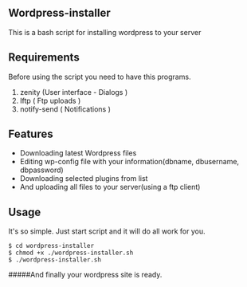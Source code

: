Wordpress-installer
-----------------

This is a bash script for installing wordpress to your server<br />

Requirements
-----------------
Before using the script you need to have this programs.<br />
1. zenity (User interface - Dialogs )<br />
2. lftp ( Ftp uploads )<br />
3. notify-send ( Notifications )<br />

Features
-----------------
<ul>
<li>Downloading latest Wordpress files</li>
<li>Editing wp-config file with your information(dbname, dbusername, dbpassword)</li>
<li>Downloading selected plugins from list</li>
<li>And uploading all files to your server(using a ftp client)</li>
</ul>

Usage
-----------------
It's so simple. Just start script and it will do all work for you.<br />
```
$ cd wordpress-installer
$ chmod +x ./wordpress-installer.sh
$ ./wordpress-installer.sh
```

#####And finally your wordpress site is ready.


